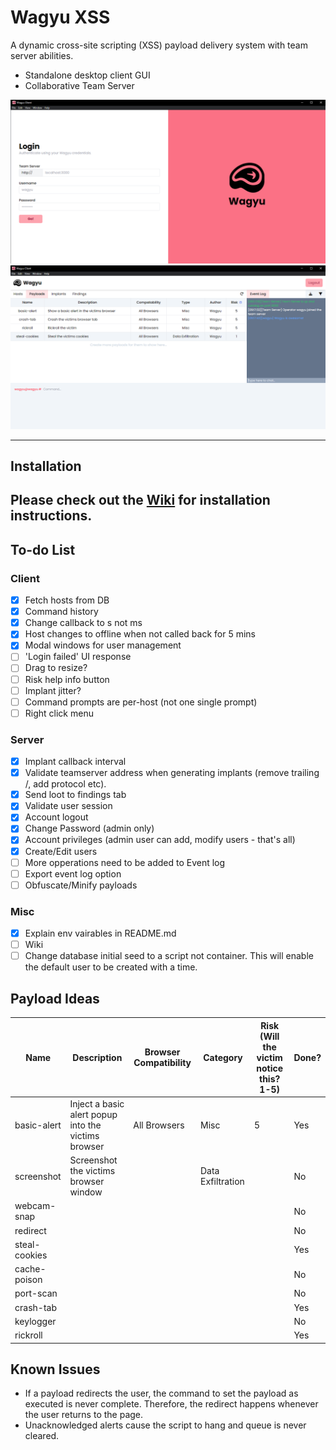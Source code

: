 # Wagyu XSS
A dynamic cross-site scripting (XSS) payload delivery system with team server abilities.

- Standalone desktop client GUI
- Collaborative Team Server

![Client Login Page](./images/client-login.png) ![Client Payloads Table](./images/client-payloads.png)

---
## Installation
Please check out the [Wiki](https://wagyu-docs.jamiepegg.com/) for installation instructions. 
---
## To-do List
### Client
- [x] Fetch hosts from DB
- [x] Command history
- [x] Change callback to s not ms
- [x] Host changes to offline when not called back for 5 mins
- [x] Modal windows for user management
- [ ] 'Login failed' UI response
- [ ] Drag to resize?
- [ ] Risk help info button
- [ ] Implant jitter?
- [ ] Command prompts are per-host (not one single prompt)
- [ ] Right click menu

### Server
- [x] Implant callback interval
- [x] Validate teamserver address when generating implants (remove trailing /, add protocol etc).
- [x] Send loot to findings tab
- [x] Validate user session
- [x] Account logout
- [x] Change Password (admin only)
- [x] Account privileges (admin user can add, modify users - that's all)
- [x] Create/Edit users
- [ ] More opperations need to be added to Event log
- [ ] Export event log option
- [ ] Obfuscate/Minify payloads

### Misc
- [x] Explain env vairables in README.md
- [ ] Wiki
- [ ] Change database initial seed to a script not container. This will enable the default user to be created with a time.

## Payload Ideas

|Name|Description|Browser Compatibility|Category|Risk (Will the victim notice this? 1-5)|Done?|
|---|---|---|---|---|---|
|basic-alert|Inject a basic alert popup into the victims browser|All Browsers|Misc|5|Yes|
|screenshot|Screenshot the victims browser window||Data Exfiltration||No|
|webcam-snap|||||No|
|redirect|||||No|
|steal-cookies|||||Yes|
|cache-poison|||||No|
|port-scan|||||No|
|crash-tab|||||Yes|
|keylogger|||||No|
|rickroll|||||Yes|


## Known Issues
* If a payload redirects the user, the command to set the payload as executed is never complete. Therefore, the redirect happens whenever the user returns to the page.
* Unacknowledged alerts cause the script to hang and queue is never cleared.
